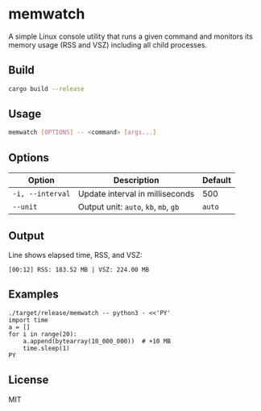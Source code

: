 # memwatch

A simple Linux console utility that runs a given command and monitors its memory usage (RSS and VSZ) including all child processes.

## Build

```bash
cargo build --release
```

## Usage

```bash
memwatch [OPTIONS] -- <command> [args...]
```

## Options

| Option           | Description                           | Default |
| ---------------- | ------------------------------------- | ------- |
| `-i, --interval` | Update interval in milliseconds       | 500     |
| `--unit`         | Output unit: `auto`, `kb`, `mb`, `gb` | `auto`  |

## Output

Line shows elapsed time, RSS, and VSZ:

```
[00:12] RSS: 183.52 MB | VSZ: 224.00 MB
```

## Examples

```
./target/release/memwatch -- python3 - <<'PY'
import time
a = []
for i in range(20):
    a.append(bytearray(10_000_000))  # +10 MB
    time.sleep(1)
PY
```

## License

MIT
